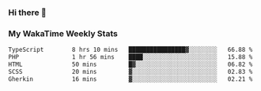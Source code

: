### Hi there 👋

<!--
**royschrauwen/royschrauwen** is a ✨ _special_ ✨ repository because its `README.md` (this file) appears on your GitHub profile.

Here are some ideas to get you started:

- 🔭 I’m currently working on ...
- 🌱 I’m currently learning ...
- 👯 I’m looking to collaborate on ...
- 🤔 I’m looking for help with ...
- 💬 Ask me about ...
- 📫 How to reach me: ...
- 😄 Pronouns: ...
- ⚡ Fun fact: ...
-->


### My WakaTime Weekly Stats
<!--START_SECTION:waka-->

```txt
TypeScript        8 hrs 10 mins   ████████████████▓░░░░░░░░   66.88 %
PHP               1 hr 56 mins    ████░░░░░░░░░░░░░░░░░░░░░   15.88 %
HTML              50 mins         █▓░░░░░░░░░░░░░░░░░░░░░░░   06.82 %
SCSS              20 mins         ▓░░░░░░░░░░░░░░░░░░░░░░░░   02.83 %
Gherkin           16 mins         ▓░░░░░░░░░░░░░░░░░░░░░░░░   02.21 %
```

<!--END_SECTION:waka-->
